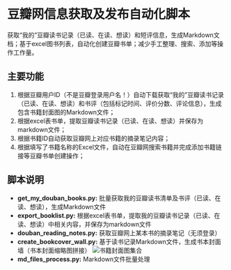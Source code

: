 # 豆瓣网信息获取及发布自动化脚本

获取“我的”豆瓣读书记录（已读、在读、想读）和短评信息，生成Markdown文档；基于excel图书列表，自动化创建豆瓣书单；减少手工整理、搜索、添加等操作工作量。

## 主要功能

1. 根据豆瓣用户ID（不是豆瓣登录用户名！）自动下载获取“我的”豆瓣读书记录（已读、在读、想读）和书评（包括标记时间、评价分数、评论信息），生成包含书籍封面图的Markdown文件；
2. 根据excel表书单，提取豆瓣读书记录（已读、在读、想读）并保存为markdown文件；
2. 根据书籍ID自动获取豆瓣网上对应书籍的摘录笔记内容；
2. 根据填写了书籍名称的Excel文件，自动在豆瓣网搜索书籍并完成添加书籍链接等豆瓣书单创建操作；

## 脚本说明

- **get_my_douban_books.py:** 批量获取我的豆瓣读书清单及书评（已读、在读、想读），生成Markdown文件
- **export_booklist.py:** 根据excel表书单，提取我的豆瓣读书记录（已读、在读、想读）中相关内容，并保存为markdown文件
- **douban_reading_notes.py:** 获取豆瓣网上某本书的摘录笔记（无须登录）
- **create_bookcover_wall.py:** 基于读书记录Markdown文件，生成书本封面墙（书本封面缩略图拼接）
  ![书籍封面图集合](书籍封面图集合.png)
- **md_files_process.py:** Markdown文件批量处理
